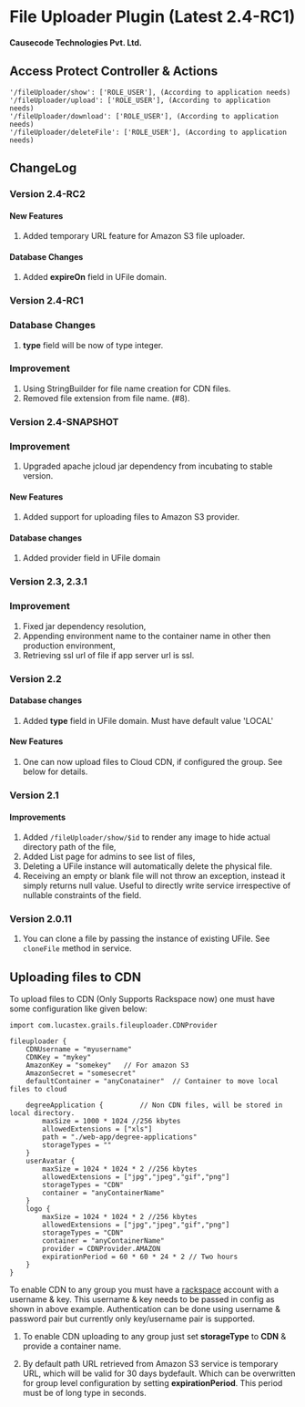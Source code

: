 # File Uploader Plugin (Latest 2.4-RC1)

#### Causecode Technologies Pvt. Ltd.

## Access Protect Controller & Actions

```
'/fileUploader/show': ['ROLE_USER'], (According to application needs)
'/fileUploader/upload': ['ROLE_USER'], (According to application needs)
'/fileUploader/download': ['ROLE_USER'], (According to application needs)
'/fileUploader/deleteFile': ['ROLE_USER'], (According to application needs)
```

## ChangeLog

### Version 2.4-RC2

#### New Features

1. Added temporary URL feature for Amazon S3 file uploader.

#### Database Changes

1. Added **expireOn** field in UFile domain.

### Version 2.4-RC1

### Database Changes

1. **type** field will be now of type integer.

### Improvement

1. Using StringBuilder for file name creation for CDN files.
2. Removed file extension from file name. (#8).

### Version 2.4-SNAPSHOT

### Improvement

1. Upgraded apache jcloud jar dependency from incubating to stable version.

#### New Features

1. Added support for uploading files to Amazon S3 provider.

#### Database changes

1. Added provider field in UFile domain

### Version 2.3, 2.3.1

### Improvement

1. Fixed jar dependency resolution,
2. Appending environment name to the container name in other then production environment,
3. Retrieving ssl url of file if app server url is ssl.

### Version 2.2

#### Database changes

1. Added **type** field in UFile domain. Must have default value 'LOCAL'

#### New Features

1. One can now upload files to Cloud CDN, if configured the group. See below for details.

### Version 2.1

#### Improvements

1. Added `/fileUploader/show/$id` to render any image to hide actual directory path of the file,
2. Added List page for admins to see list of files,
3. Deleting a UFile instance will automatically delete the physical file.
4. Receiving an empty or blank file will not throw an exception, instead it simply returns null value. Useful to directly write service irrespective of nullable constraints of the field.

### Version 2.0.11

1. You can clone a file by passing the instance of existing UFile. See `cloneFile` method in service.


## Uploading files to CDN

To upload files to CDN (Only Supports Rackspace now) one must have some configuration like given below:

```
import com.lucastex.grails.fileuploader.CDNProvider

fileuploader {
    CDNUsername = "myusername"
    CDNKey = "mykey"
    AmazonKey = "somekey"	// For amazon S3
    AmazonSecret = "somesecret"
    defaultContainer = "anyConatainer"  // Container to move local files to cloud

    degreeApplication {			// Non CDN files, will be stored in local directory.
        maxSize = 1000 * 1024 //256 kbytes
        allowedExtensions = ["xls"]
        path = "./web-app/degree-applications"
        storageTypes = ""
    }
    userAvatar {
        maxSize = 1024 * 1024 * 2 //256 kbytes
        allowedExtensions = ["jpg","jpeg","gif","png"]
        storageTypes = "CDN"
        container = "anyContainerName"
    }
    logo {
        maxSize = 1024 * 1024 * 2 //256 kbytes
        allowedExtensions = ["jpg","jpeg","gif","png"]
        storageTypes = "CDN"
        container = "anyContainerName"
        provider = CDNProvider.AMAZON
        expirationPeriod = 60 * 60 * 24 * 2 // Two hours
    }
}
```

To enable CDN to any group you must have a [rackspace](http://docs.rackspace.com/) account with a username & key.
This username & key needs to be passed in config as shown in above example. Authentication can be done using username
& password pair but currently only key/username pair is supported.    

1. To enable CDN uploading to any group just set **storageType** to **CDN** & provide a container name.

2. By default path URL retrieved from Amazon S3 service is temporary URL, which will be valid for 30 days bydefault. Which
can be overwritten for group level configuration by setting **expirationPeriod**. This period must be of long type in seconds.